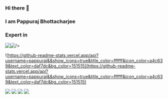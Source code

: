 ### Hi there 👋
### I am Pappuraj Bhottacharjee

### Expert in

<div style="display:flex;">
 <img src="https://img.icons8.com/clouds/64/000000/android.png"/>
<img src="https://img.icons8.com/color/64/4a90e2/java-coffee-cup-logo--v1.png"/>/>
</div>

![https://github-readme-stats.vercel.app/api?username=pappuraj&&show_icons=true&title_color=ffffff&icon_color=a4c639&text_color=daf7dc&bg_color=151515](https://github-readme-stats.vercel.app/api?username=pappuraj&&show_icons=true&title_color=ffffff&icon_color=a4c639&text_color=daf7dc&bg_color=151515)


<a href="https://www.linkedin.com/in/PAPPURAJ/"><img src="https://img.icons8.com/nolan/64/linkedin-circled.png"/></a>
<a href="https://www.facebook.com/PAPPURAJ.DUET/"><img src="https://img.icons8.com/nolan/64/facebook.png"/></a>
<a href="https://twitter.com/PAPPURAJ.DUET"><img src="https://img.icons8.com/nolan/64/twitter.png"/></a>
<a href="https://www.instagram.com/PAPPURAJ/"><img src="https://img.icons8.com/nolan/64/instagram-new.png"/></a>




